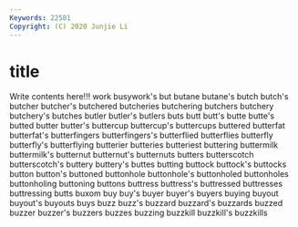 ```yaml
---
Keywords: 22581
Copyright: (C) 2020 Junjie Li
---
```


# title

Write contents here!!!
work 
busywork's 
but 
butane 
butane's 
butch 
butch's 
butcher
butcher's 
butchered 
butcheries 
butchering 
butchers 
butchery 
butchery's 
butches 
butler 
butler's
butlers 
buts 
butt 
butt's 
butte 
butte's 
butted 
butter 
butter's 
buttercup
buttercup's 
buttercups 
buttered 
butterfat 
butterfat's 
butterfingers 
butterfingers's 
butterflied 
butterflies 
butterfly
butterfly's 
butterflying 
butterier 
butteries 
butteriest 
buttering 
buttermilk 
buttermilk's 
butternut 
butternut's
butternuts 
butters 
butterscotch 
butterscotch's 
buttery 
buttery's 
buttes 
butting 
buttock 
buttock's
buttocks 
button 
button's 
buttoned 
buttonhole 
buttonhole's 
buttonholed 
buttonholes 
buttonholing 
buttoning
buttons 
buttress 
buttress's 
buttressed 
buttresses 
buttressing 
butts 
buxom 
buy 
buy's
buyer 
buyer's 
buyers 
buying 
buyout 
buyout's 
buyouts 
buys 
buzz 
buzz's
buzzard 
buzzard's 
buzzards 
buzzed 
buzzer 
buzzer's 
buzzers 
buzzes 
buzzing 
buzzkill
buzzkill's 
buzzkills 
